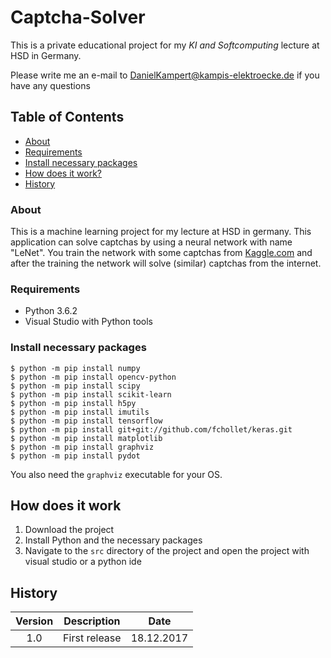 # Captcha-Solver

This is a private educational project for my *KI and Softcomputing* lecture at HSD in Germany.

Please write me an e-mail to DanielKampert@kampis-elektroecke.de if you have any questions

## Table of Contents
 - [About](#about)
 - [Requirements](#requirements)
 - [Install necessary packages](#install-necessary-packages)
 - [How does it work?](#how-does-it-work)
 - [History](#history)
 
### About
This is a machine learning project for my lecture at HSD in germany. This application can solve captchas by using a neural network with name "LeNet".
You train the network with some captchas from [Kaggle.com](https://www.kaggle.com/codingnirvana/captcha-images/data) and after the training the network will solve (similar) captchas from the internet.

### Requirements
- Python 3.6.2
- Visual Studio with Python tools

### Install necessary packages ##

```
$ python -m pip install numpy
$ python -m pip install opencv-python
$ python -m pip install scipy
$ python -m pip install scikit-learn
$ python -m pip install h5py
$ python -m pip install imutils
$ python -m pip install tensorflow
$ python -m pip install git+git://github.com/fchollet/keras.git
$ python -m pip install matplotlib
$ python -m pip install graphviz
$ python -m pip install pydot
```

You also need the `graphviz` executable for your OS.

## How does it work ##

1. Download the project
2. Install Python and the necessary packages
3. Navigate to the `src` directory of the project and open the project with visual studio or a python ide

## History

| Version   | Description                | Date       |
|:---------:|:--------------------------:|:----------:|
| 1.0       | First release              | 18.12.2017 | 
